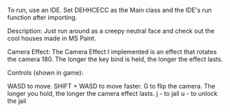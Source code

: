 To run, use an IDE. Set DEHHCECC as the Main class and the IDE's run function after importing.

Description:
Just run around as a creepy neutral face and check out the cool houses made in MS Paint.

Camera Effect:
The Camera Effect I implemented is an effect that rotates the camera 180. The longer
the key bind is held, the longer the effect lasts.

Controls (shown in game):

WASD to move.
SHIFT + WASD to move faster.
G to flip the camera. The longer you hold, the longer the camera effect lasts.
j - to jail
u - to unlock the jail